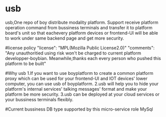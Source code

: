 # usb
usb,One repo of boy distribute modality platform. Support receive platform operation command from bussiness terminals and transfer it to platform board's unit so that eachevery platform devices or frontend-UI will be able to work under same backend page and get more security.

#license policy
"license": "MPL(Mozilla Public License2.0)"
"comments": "Any unauthoritied using risk won't be charged to current platform developper-boybian. Meanwhile,thanks each every person who pushed this platform to be built"

#Why usb
1.If you want to use boyplatform to create a common platform proxy which can be used for your frontend-UI and IOT devices' lower computer, you can use usb of boyplatform.
2.usb will help you to hide your platform's internal services' talking messages' format and make your platform be more security.
3.usb can be deployed at your cloud services or your bussiness terminals flexibly.

#Current bussiness DB type supported by this micro-service role
MySql